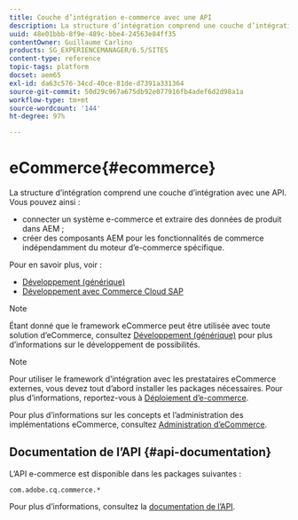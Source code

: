 ```yaml
---
title: Couche d’intégration e-commerce avec une API
description: La structure d’intégration comprend une couche d’intégration avec une API.
uuid: 48e01bbb-8f9e-489c-bbe4-24563e84ff35
contentOwner: Guillaume Carlino
products: SG_EXPERIENCEMANAGER/6.5/SITES
content-type: reference
topic-tags: platform
docset: aem65
exl-id: da63c576-34cd-40ce-81de-d7391a331364
source-git-commit: 50d29c967a675db92e077916fb4adef6d2d98a1a
workflow-type: tm+mt
source-wordcount: '144'
ht-degree: 97%

---
```


# eCommerce{#ecommerce}

La structure d’intégration comprend une couche d’intégration avec une API. Vous pouvez ainsi :

* connecter un système e-commerce et extraire des données de produit dans AEM ;
* créer des composants AEM pour les fonctionnalités de commerce indépendamment du moteur d’e-commerce spécifique.

Pour en savoir plus, voir :

* [Développement (générique)](/help/commerce/cif-classic/developing/generic.md)
* [Développement avec Commerce Cloud SAP](/help/commerce/cif-classic/developing/sap-commerce-cloud.md)

>[!NOTE]
>
>Étant donné que le framework eCommerce peut être utilisée avec toute solution d’eCommerce, consultez [Développement (générique)](/help/commerce/cif-classic/developing/generic.md) pour plus d’informations sur le développement de possibilités.

>[!NOTE]
>
>Pour utiliser le framework d’intégration avec les prestataires eCommerce externes, vous devez tout d’abord installer les packages nécessaires. Pour plus d’informations, reportez-vous à [Déploiement d’e-commerce](/help/commerce/cif-classic/deploying/ecommerce.md).
>
>Pour plus d’informations sur les concepts et l’administration des implémentations eCommerce, consultez [Administration d’eCommerce](/help/commerce/cif-classic/administering/ecommerce.md).

## Documentation de l’API {#api-documentation}

L’API e-commerce est disponible dans les packages suivantes :

`com.adobe.cq.commerce.*`

Pour plus d’informations, consultez la [documentation de l’API](https://helpx.adobe.com/experience-manager/6-5/sites/developing/using/reference-materials/javadoc/index.html).

